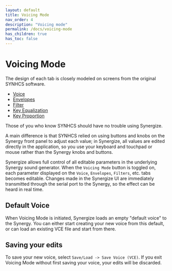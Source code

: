 ```yaml
---
layout: default
title: Voicing Mode
nav_order: 4
description: "Voicing mode"
permalink: /docs/voicing-mode
has_children: true
has_toc: false
---
```


# Voicing Mode

The design of each tab is closely modeled on screens from the original
SYNHCS software.

* [Voice](voicing-voice.md)
* [Envelopes](voicing-envs.md)
* [Filter](voicing-filters.md)
* [Key Equalization](voicing-keyeq.md)
* [Key Proportion](voicing-keyprop.md)

Those of you who know SYNHCS should have no trouble
using Synergize. 

A main difference is that SYNHCS relied on using buttons and knobs on
the Synergy front panel to adjust each value; in Synergize, all values
are edited directly in the application, so you use your keyboard and
touchpad or mouse rather than the Synergy knobs and buttons. 
     
Synergize allows full control of all editable parameters in the
underlying Synergy sound generator.  When the `Voicing Mode` button is
toggled on, each parameter displayed on the `Voice`, `Envelopes`,
`Filters`, etc. tabs becomes editable.  Changes made in the Synergize UI
are immediately transmitted through the serial port to the Synergy, so
the effect can be heard in real time.

## Default Voice

When Voicing Mode is initiated, Synergize loads an empty "default
voice" to the Synergy.  You can either start creating your new voice
from this default, or can load an existing VCE file and start from
there.

## Saving your edits

To save your new voice, select `Save/Load -> Save Voice (VCE)`.  If
you exit Voicing Mode without first saving your voice, your edits will
be discarded.
